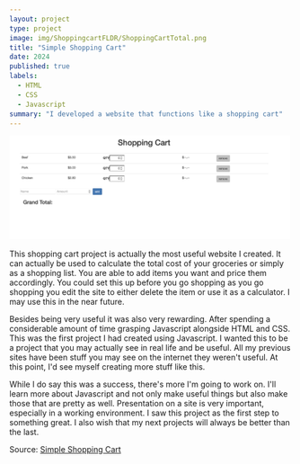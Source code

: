```yaml
---
layout: project
type: project
image: img/ShoppingcartFLDR/ShoppingCartTotal.png
title: "Simple Shopping Cart"
date: 2024
published: true
labels:
  - HTML
  - CSS
  - Javascript
summary: "I developed a website that functions like a shopping cart"
---
```


  <img width="500px" src="../img/ShoppingcartFLDR/ShoppingCartIMG.png">

<p>This shopping cart project is actually the most useful website I created. It can actually be used to calculate the total cost of your groceries or simply as a shopping list. You are able to add items you want and price them accordingly. You could set this up before you go shopping as you go shopping you edit the site to either delete the item or use it as a calculator. I may use this in the near future.</p>

<p>Besides being very useful it was also very rewarding. After spending a considerable amount of time grasping Javascript alongside HTML and CSS. This was the first project I had created using Javascript. I wanted this to be a project that you may actually see in real life and be useful. All my previous sites have been stuff you may see on the internet they weren't useful. At this point, I'd see myself creating more stuff like this.</p>

<p>While I do say this was a success, there's more I'm going to work on. I'll learn more about Javascript and not only make useful things but also make those that are pretty as well. Presentation on a site is very important, especially in a working environment. I saw this project as the first step to something great. I also wish that my next projects will always be better than the last.</p>

Source: <a href="https://github.com/wualvin2021/Source-Codes/tree/main/simple_shopping_cart">Simple Shopping Cart</a>

